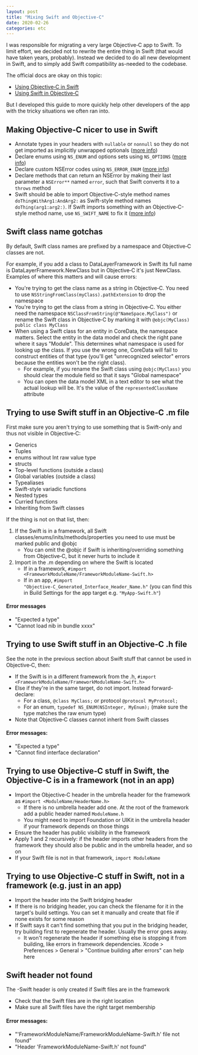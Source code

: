 ```yaml
---
layout: post
title: "Mixing Swift and Objective‑C"
date: 2020-02-26
categories: etc
---
```


I was responsible for migrating a very large Objective‑C app to Swift. To limit
effort, we decided not to rewrite the entire thing in Swift (that would have
taken years, probably). Instead we decided to do all new development in Swift,
and to simply add Swift compatibility as-needed to the codebase.

The official docs are okay on this topic:

* [Using Objective‑C in Swift][objcinswift]
* [Using Swift in Objective‑C][swiftinobjc]

[objcinswift]: https://developer.apple.com/documentation/swift/imported_c_and_objective-c_apis/importing_objective-c_into_swift
[swiftinobjc]: https://developer.apple.com/documentation/swift/imported_c_and_objective-c_apis/importing_swift_into_objective-c

But I developed this guide to more quickly help other developers of the app with
the tricky situations we often ran into.

## Making Objective‑C nicer to use in Swift

* Annotate types in your headers with `nullable` or `nonnull` so they do not get
  imported as implicitly unwrapped optionals ([more info][nullable])
* Declare enums using `NS_ENUM` and options sets using `NS_OPTIONS` ([more
  info][enums])
* Declare custom NSError codes using `NS_ERROR_ENUM` ([more info][error])
* Declare methods that can return an NSError by making their last parameter a
  `NSError**` named `error`, such that Swift converts it to a `throws` method
* Swift should be able to import Objective‑C-style method
  names `doThingWithArg1:AndArg2:` as Swift-style method names
  `doThing(arg1:arg2:)`. If Swift imports something with an Objective‑C-style
  method name, use `NS_SWIFT_NAME` to fix it ([more info][names])

[nullable]: https://developer.apple.com/documentation/swift/objective-c_and_c_code_customization/designating_nullability_in_objective-c_apis
[enums]: https://nshipster.com/ns_enum-ns_options/
[error]: https://developer.apple.com/documentation/swift/cocoa_design_patterns/handling_cocoa_errors_in_swift
[names]: https://developer.apple.com/documentation/swift/objective-c_and_c_code_customization/renaming_objective-c_apis_for_swift

## Swift class name gotchas

By default, Swift class names are prefixed by a namespace and Objective‑C
classes are not.

For example, if you add a class to DataLayerFramework in Swift its full name is
DataLayerFramework.NewClass but in Objective‑C it's just NewClass. Examples of
where this matters and will cause errors:

* You're trying to get the class name as a string in Objective‑C. You need to
  use `NSStringFromClass(myClass).pathExtension` to drop the namespace
* You're trying to get the class from a string in Objective‑C. You either need
  the namespace `NSClassFromString(@"NameSpace.MyClass")` or rename the Swift
  class in Objective‑C by marking it with `@objc(MyClass) public class MyClass`
* When using a Swift class for an entity in CoreData, the namespace matters.
  Select the entity in the data model and check the right pane where it says
  "Module". This determines what namespace is used for looking up the class. If
  you use the wrong one, CoreData will fail to construct entities of that type
  (you'll get "unrecognized selector" errors because the entities won't be the
  right class).
  * For example, if you rename the Swift class using `@objc(MyClass)` you should
    clear the module field so that it says "Global namespace"
  * You can open the data model XML in a text editor to see what the actual
    lookup will be. It's the value of the `representedClassName` attribute

## Trying to use Swift stuff in an Objective‑C .m file

First make sure you aren't trying to use something that is Swift-only and thus
not visible in Objective‑C:

* Generics
* Tuples
* enums without Int raw value type
* structs
* Top-level functions (outside a class)
* Global variables (outside a class)
* Typealiases
* Swift-style variadic functions
* Nested types
* Curried functions
* Inheriting from Swift classes

If the thing is not on that list, then:

1. If the Swift is in a framework, all Swift
   classes/enums/inits/methods/properties you need to use must be marked public
   and @objc
   * You can omit the @objc if Swift is inheriting/overriding something from
     Objective‑C, but it never hurts to include it
2. Import in the .m depending on where the Swift is located
   * If in a framework, `#import
     <FrameworkModuleName/FrameworkModuleName-Swift.h>`
   * If in an app, `#import "Objective‑C_Generated_Interface_Header_Name.h"`
     (you can find this in Build Settings for the app target e.g.
     `"MyApp-Swift.h"`)

#### Error messages

* "Expected a type"
* "Cannot load nib in bundle xxxx"

## Trying to use Swift stuff in an Objective‑C .h file

See the note in the previous section about Swift stuff that cannot be used in
Objective‑C, then:

* If the Swift is in a different framework from the .h, `#import
  <FrameworkModuleName/FrameworkModuleName-Swift.h>`
* Else if they're in the same target, do not import. Instead forward-declare:
  * For a class, `@class MyClass;` or protocol `@protocol MyProtocol;`
  * For an enum, `typedef NS_ENUM(NSInteger, MyEnum);` (make sure the type
    matches the raw enum type)
* Note that Objective‑C classes cannot inherit from Swift classes

#### Error messages:

* "Expected a type"
* "Cannot find interface declaration"

## Trying to use Objective‑C stuff in Swift, the Objective‑C is in a framework (not in an app)

* Import the Objective‑C header in the umbrella header for the framework as
  `#import <ModuleName/HeaderName.h>`
  * If there is no umbrella header add one. At the root of the framework add a
    public header named `ModuleName.h`
  * You might need to import Foundation or UIKit in the umbrella header if your
    framework depends on those things
* Ensure the header has public visibility in the framework
* Apply 1 and 2 recursively: if the header imports other headers from the
  framework they should also be public and in the umbrella header, and so on
* If your Swift file is not in that framework, `import ModuleName`

## Trying to use Objective‑C stuff in Swift, not in a framework (e.g. just in an app)

* Import the header into the Swift bridging header
* If there is no bridging header, you can check the filename for it in the
  target's build settings. You can set it manually and create that file if none
  exists for some reason
* If Swift says it can't find something that you put in the bridging header, try
  building first to regenerate the header. Usually the error goes away.
  * It won't regenerate the header if something else is stopping it from
    building, like errors in framework dependencies. Xcode > Preferences >
    General > "Continue building after errors" can help here

## Swift header not found

The -Swift header is only created if Swift files are in the framework

* Check that the Swift files are in the right location
* Make sure all Swift files have the right target membership

#### Error messages:

* "'FrameworkModuleName/FrameworkModuleName-Swift.h' file not found"
* "Header 'FrameworkModuleName-Swift.h' not found"
